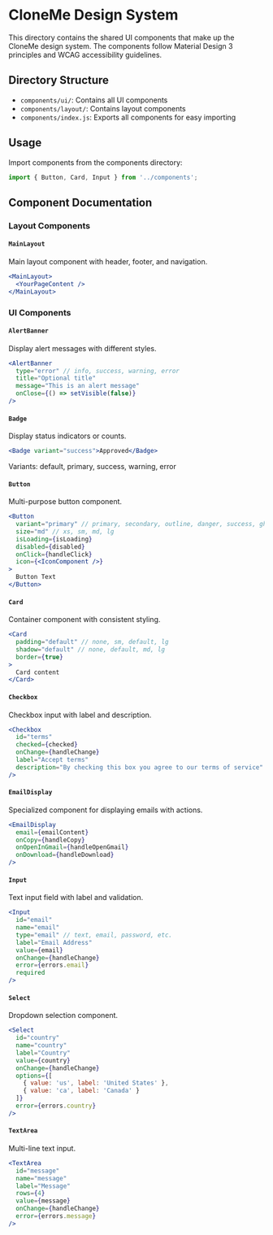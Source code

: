 # CloneMe Design System

This directory contains the shared UI components that make up the CloneMe design system. The components follow Material Design 3 principles and WCAG accessibility guidelines.

## Directory Structure

- `components/ui/`: Contains all UI components
- `components/layout/`: Contains layout components
- `components/index.js`: Exports all components for easy importing

## Usage

Import components from the components directory:

```jsx
import { Button, Card, Input } from '../components';
```

## Component Documentation

### Layout Components

#### `MainLayout`

Main layout component with header, footer, and navigation.

```jsx
<MainLayout>
  <YourPageContent />
</MainLayout>
```

### UI Components

#### `AlertBanner`

Display alert messages with different styles.

```jsx
<AlertBanner 
  type="error" // info, success, warning, error
  title="Optional title"
  message="This is an alert message"
  onClose={() => setVisible(false)}
/>
```

#### `Badge`

Display status indicators or counts.

```jsx
<Badge variant="success">Approved</Badge>
```

Variants: default, primary, success, warning, error

#### `Button`

Multi-purpose button component.

```jsx
<Button 
  variant="primary" // primary, secondary, outline, danger, success, ghost
  size="md" // xs, sm, md, lg
  isLoading={isLoading}
  disabled={disabled}
  onClick={handleClick}
  icon={<IconComponent />}
>
  Button Text
</Button>
```

#### `Card`

Container component with consistent styling.

```jsx
<Card 
  padding="default" // none, sm, default, lg
  shadow="default" // none, default, md, lg
  border={true}
>
  Card content
</Card>
```

#### `Checkbox`

Checkbox input with label and description.

```jsx
<Checkbox
  id="terms"
  checked={checked}
  onChange={handleChange}
  label="Accept terms"
  description="By checking this box you agree to our terms of service"
/>
```

#### `EmailDisplay`

Specialized component for displaying emails with actions.

```jsx
<EmailDisplay
  email={emailContent}
  onCopy={handleCopy}
  onOpenInGmail={handleOpenGmail}
  onDownload={handleDownload}
/>
```

#### `Input`

Text input field with label and validation.

```jsx
<Input
  id="email"
  name="email"
  type="email" // text, email, password, etc.
  label="Email Address"
  value={email}
  onChange={handleChange}
  error={errors.email}
  required
/>
```

#### `Select`

Dropdown selection component.

```jsx
<Select
  id="country"
  name="country"
  label="Country"
  value={country}
  onChange={handleChange}
  options={[
    { value: 'us', label: 'United States' },
    { value: 'ca', label: 'Canada' }
  ]}
  error={errors.country}
/>
```

#### `TextArea`

Multi-line text input.

```jsx
<TextArea
  id="message"
  name="message"
  label="Message"
  rows={4}
  value={message}
  onChange={handleChange}
  error={errors.message}
/>
```